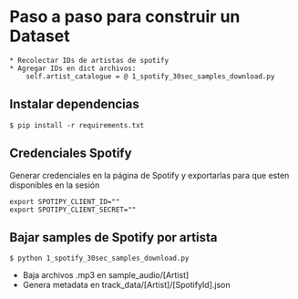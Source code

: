 # Paso a paso para construir un Dataset

    * Recolectar IDs de artistas de spotify
    * Agregar IDs en dict archivos: 
        self.artist_catalogue = @ 1_spotify_30sec_samples_download.py 

## Instalar dependencias

    $ pip install -r requirements.txt

## Credenciales Spotify

Generar credenciales en la página de Spotify y exportarlas para que esten disponibles en la sesión

    export SPOTIPY_CLIENT_ID=""
    export SPOTIPY_CLIENT_SECRET=""

## Bajar samples de Spotify por artista 

    $ python 1_spotify_30sec_samples_download.py 

* Baja archivos .mp3 en sample_audio/[Artist]
* Genera metadata en track_data/[Artist]/[SpotifyId].json

## 